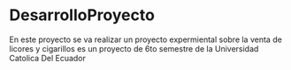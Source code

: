 # DesarrolloProyecto
 En este proyecto se va realizar un proyecto expermiental sobre la venta de licores y cigarillos es un proyecto de 6to semestre de la Universidad Catolica Del Ecuador
